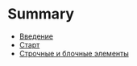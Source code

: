 # Summary

* [Введение](README.md)
* [Старт](01_start.md)
* [Строчные и блочные элементы](02_inline_and_block_elements.md)

